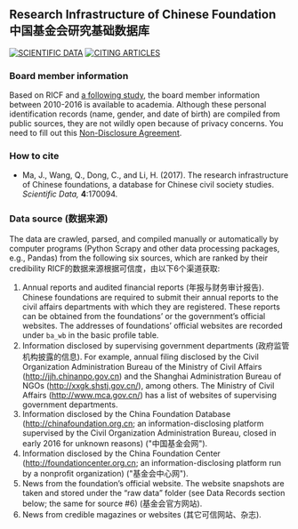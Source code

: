 ## Research Infrastructure of Chinese Foundation 中国基金会研究基础数据库

[![SCIENTIFIC DATA](https://img.shields.io/badge/SCIENTIFIC%20DATA%20DOI-10.1038/sdata.2017.94-brightgreen)](https://doi.org/10.1038/sdata.2017.94)
[![CITING ARTICLES](https://img.shields.io/badge/CITING%20ARTICLES%20-blue)](https://scholar.google.com/scholar?oi=bibs&hl=en&cites=13309350827279654854,823839754776560546)

### Board member information

Based on RICF and [a following study](https://doi.org/10.1002/nml.21426), the board member information between 2010-2016 is available to academia. Although these personal identification records (name, gender, and date of birth) are compiled from public sources, they are not wildly open because of privacy concerns. You need to fill out this [Non-Disclosure Agreement](/nda.docx?raw=true).

### How to cite
- Ma, J., Wang, Q., Dong, C., and Li, H. (2017). The research infrastructure of Chinese foundations, a database for Chinese civil society studies. _Scientific Data,_ __4__:170094.

### Data source (数据来源)

The data are crawled, parsed, and compiled manually or automatically by computer programs (Python Scrapy and other data processing packages, e.g., Pandas) from the following six sources, which are ranked by their credibility RICF的数据来源根据可信度，由以下6个渠道获取:

1. Annual reports and audited financial reports (年报与财务审计报告). Chinese foundations are required to submit their annual reports to the civil affairs departments with which they are registered. These reports can be obtained from the foundations’ or the government’s official websites. The addresses of foundations’ official websites are recorded under `ba_wb` in the basic profile table.
2. Information disclosed by supervising government departments (政府监管机构披露的信息). For example, annual filing disclosed by the Civil Organization Administration Bureau of the Ministry of Civil Affairs (http://jjh.chinanpo.gov.cn) and the Shanghai Administration Bureau of NGOs (http://xxgk.shstj.gov.cn/), among others. The Ministry of Civil Affairs (http://www.mca.gov.cn/) has a list of websites of supervising government departments.
3. Information disclosed by the China Foundation Database (http://chinafoundation.org.cn; an information-disclosing platform supervised by the Civil Organization Administration Bureau, closed in early 2016 for unknown reasons) ("中国基金会网").
4. Information disclosed by the China Foundation Center (http://foundationcenter.org.cn; an information-disclosing platform run by a nonprofit organization) ("基金会中心网").
5. News from the foundation’s official website. The website snapshots are taken and stored under the “raw data” folder (see Data Records section below; the same for source #6) (基金会官方网站).
6. News from credible magazines or websites (其它可信网站、杂志).
